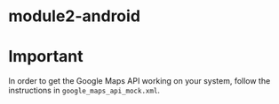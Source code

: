 # module2-android

Important
=========
In order to get the Google Maps API working on your system, follow the instructions in `google_maps_api_mock.xml`.
